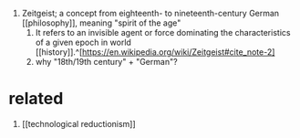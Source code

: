 1. Zeitgeist; a concept from eighteenth- to nineteenth-century German [[philosophy]], meaning "spirit of the age"
	1. It refers to an invisible agent or force dominating the characteristics of a given epoch in world [[history]].^[https://en.wikipedia.org/wiki/Zeitgeist#cite_note-2]
	2. why "18th/19th century" + "German"?

# related
1. [[technological reductionism]]